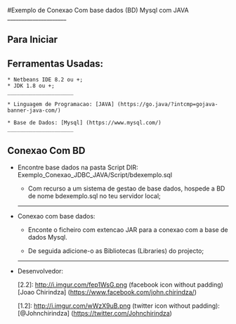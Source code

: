 #Exemplo de Conexao Com base dados (BD) Mysql com JAVA
	_____________________
## Para Iniciar

## Ferramentas Usadas:
	
	* Netbeans IDE 8.2 ou +;
	* JDK 1.8 ou +;
	_____________________

	* Linguagem de Programacao: [JAVA] (https://go.java/?intcmp=gojava-banner-java-com/)

	* Base de Dados: [Mysql] (https://www.mysql.com/)
	_____________________

## Conexao Com BD

- Encontre base dados na pasta Script
	DIR: Exemplo_Conexao_JDBC_JAVA/Script/bdexemplo.sql

	* Com recurso a um sistema de gestao de base dados, hospede a BD de nome bdexemplo.sql no teu servidor local;
	_____________________

- Conexao com base dados:
	
	* Enconte o ficheiro com extencao JAR para a conexao com a base de dados Mysql.

	* De seguida adicione-o as Bibliotecas (Libraries) do projecto;
	_____________________

+ Desenvolvedor: 

	[2.2]: http://i.imgur.com/fep1WsG.png (facebook icon without padding) [Joao Chirindza] (https://www.facebook.com/john.chirindza/)

	[1.2]: http://i.imgur.com/wWzX9uB.png (twitter icon without padding): [@Johnchirindza] (https://twitter.com/Johnchirindza)